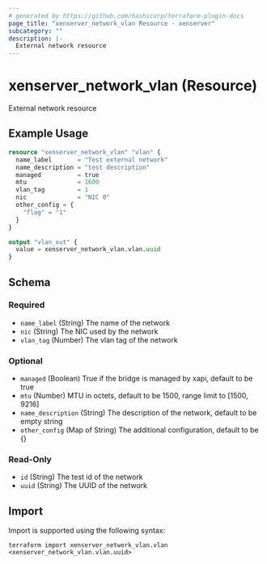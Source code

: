 ```yaml
---
# generated by https://github.com/hashicorp/terraform-plugin-docs
page_title: "xenserver_network_vlan Resource - xenserver"
subcategory: ""
description: |-
  External network resource
---
```


# xenserver_network_vlan (Resource)

External network resource

## Example Usage

```terraform
resource "xenserver_network_vlan" "vlan" {
  name_label       = "Test external network"
  name_description = "test description"
  managed          = true
  mtu              = 1600
  vlan_tag         = 1
  nic              = "NIC 0"
  other_config = {
    "flag" = "1"
  }
}

output "vlan_out" {
  value = xenserver_network_vlan.vlan.uuid
}
```

<!-- schema generated by tfplugindocs -->
## Schema

### Required

- `name_label` (String) The name of the network
- `nic` (String) The NIC used by the network
- `vlan_tag` (Number) The vlan tag of the network

### Optional

- `managed` (Boolean) True if the bridge is managed by xapi, default to be true
- `mtu` (Number) MTU in octets, default to be 1500, range limit to [1500, 9216]
- `name_description` (String) The description of the network, default to be empty string
- `other_config` (Map of String) The additional configuration, default to be {}

### Read-Only

- `id` (String) The test id of the network
- `uuid` (String) The UUID of the network

## Import

Import is supported using the following syntax:

```shell
terraform import xenserver_network_vlan.vlan <xenserver_network_vlan.vlan.uuid>
```
